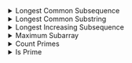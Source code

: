 <details>
<summary>Longest Common Subsequence</summary>
<br>
This is for Longest Common Subsequence
</details>


<details>
<summary>Longest Common Substring</summary>
<br>
This is for Longest Common Substring
</details>


<details>
<summary>Longest Increasing Subsequence</summary>
<br>
This is for Longest Increasing Subsequence
</details>


<details>
<summary>Maximum Subarray</summary>
<br>
This is for Maximum Subarray
</details>


<details>
<summary>Count Primes</summary>
<br>
This counts prime
</details>


<details>
<summary>Is Prime</summary>
<br>
This talks about Is Prime
</details>
